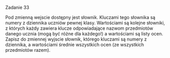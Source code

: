 Zadanie 33

Pod zmienną wejscie dostępny jest słownik. Kluczami tego słownika są numery z dziennika uczniów pewnej klasy. Wartościami są kolejne słowniki, z których każdy zawiera klucze odpowiadające nazwom przedmiotów danego ucznia (mogą być różne dla każdego!) a wartościami są listy ocen. Zapisz do zmiennej wyjscie słownik, którego kluczami są numery z dziennika, a wartościami średnie wszystkich ocen (ze wszystkich przedmiotów razem).
